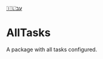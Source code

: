 <!--
 🇮🇱עב Read Me.md


 ©2019

 This software is subject to copyright law.
 It may not be used, copied, distributed or modified without first obtaining a private licence from the copyright holder(s).
 -->

[🇮🇱עב](🇮🇱עב%20Read%20Me.md)

# AllTasks

A package with all tasks configured.

